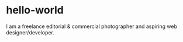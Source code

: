 # hello-world
I am a freelance editorial & commercial photographer and aspiring web designer/developer. 
